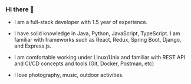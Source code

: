 ### Hi there 👋

- I am a full-stack developer with 1.5 year of experience.
- I have solid knowledge in Java, Python, JavaScript, TypeScript. I am familiar with frameworks such as React, Redux, Spring Boot, Django, and Express.js. 
- I am comfortable working under Linux/Unix and familiar with REST API and CI/CD concepts and tools (Git, Docker, Postman, etc)

- I love photography, music, outdoor activities.

<!--
**chloez21/chloez21** is a ✨ _special_ ✨ repository because its `README.md` (this file) appears on your GitHub profile.

Here are some ideas to get you started:

- 🔭 I’m currently working on ...
- 🌱 I’m currently learning ...
- 👯 I’m looking to collaborate on ...
- 🤔 I’m looking for help with ...
- 💬 Ask me about ...
- 📫 How to reach me: ...
- 😄 Pronouns: ...
- ⚡ Fun fact: ...
-->
